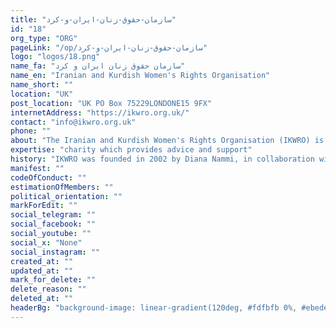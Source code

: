 ```yaml
---
title: "سازمان-حقوق-زنان-ایران-و-کرد"
id: "18"
org_type: "ORG"
pageLink: "/op/سازمان-حقوق-زنان-ایران-و-کرد"
logo: "logos/18.png"
name_fa: "سازمان حقوق زنان ایران و کرد"
name_en: "Iranian and Kurdish Women's Rights Organisation"
name_short: ""
location: "UK"
post_location: "UK PO Box 75229LONDONE15 9FX"
internetAddress: "https://ikwro.org.uk/"
contact: "info@ikwro.org.uk"
phone: ""
about: "The Iranian and Kurdish Women's Rights Organisation (IKWRO) is a leading charity dedicated to protecting and promoting the rights of Middle Eastern and Afghan women and girls living in the UK."
expertise: "charity which provides advice and support"
history: "IKWRO was founded in 2002 by Diana Nammi, in collaboration with other refugee women from Iran, Iraq, and Kurdistan."
manifest: ""
codeOfConduct: ""
estimationOfMembers: ""
political_orientation: ""
markForEdit: ""
social_telegram: ""
social_facebook: ""
social_youtube: ""
social_x: "None"
social_instagram: ""
created_at: ""
updated_at: ""
mark_for_delete: ""
delete_reason: ""
deleted_at: ""
headerBg: "background-image: linear-gradient(120deg, #fdfbfb 0%, #ebedee 100%);"
---
```


